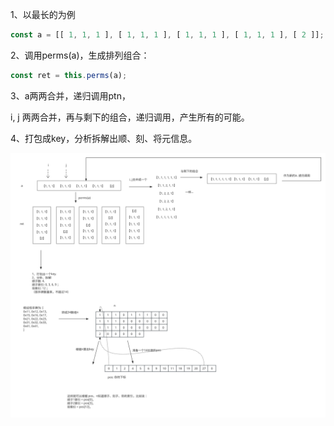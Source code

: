 1、以最长的为例

```javascript
const a = [[ 1, 1, 1 ], [ 1, 1, 1 ], [ 1, 1, 1 ], [ 1, 1, 1 ], [ 2 ]];
```



2、调用perms(a)，生成排列组合：

```javascript
const ret = this.perms(a);
```



3、a两两合并，递归调用ptn，

i, j 两两合并，再与剩下的组合，递归调用，产生所有的可能。



4、打包成key，分析拆解出顺、刻、将元信息。



![mahjong](images/mahjong.svg)

